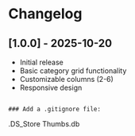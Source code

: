 # Changelog

## [1.0.0] - 2025-10-20
- Initial release
- Basic category grid functionality
- Customizable columns (2-6)
- Responsive design
```

### Add a .gitignore file:
```
.DS_Store
Thumbs.db
